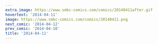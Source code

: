 ```yaml
---
extra_image: https://www.smbc-comics.com/comics/20140411after.gif
hovertext: '2014-04-11'
image: https://www.smbc-comics.com/comics/20140411.png
next_comic: '2014-04-12'
prev_comic: '2014-04-10'
title: '2014-04-11'
---
```


